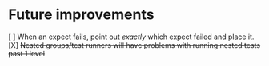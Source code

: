 # Future improvements
[ ] When an expect fails, point out _exactly_ which expect failed and place it.
[X] ~~Nested groups/test runners will have problems with running nested tests past 1 level~~
